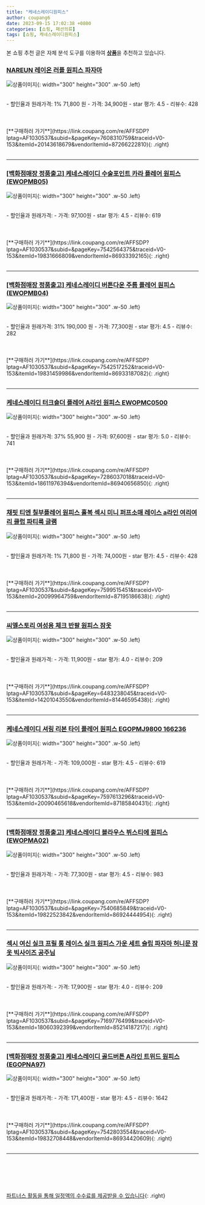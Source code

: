 ```yaml
---
title: "케네스레이디원피스"
author: coupang6
date: 2023-09-15 17:02:38 +0800
categories: [쇼핑, 패션의류]
tags: [쇼핑, 케네스레이디원피스]
---
```


본 쇼핑 추천 글은 자체 분석 도구를 이용하여 [**상품**](https://link.coupang.com/a/bao1ui)을 추천하고 있습니다.

### [NAREUN 레이온 러플 원피스 파자마](https://link.coupang.com/re/AFFSDP?lptag=AF1030537&subid=&pageKey=7608310759&traceid=V0-153&itemId=20143618679&vendorItemId=87266222810)

![상품이미지](https://thumbnail8.coupangcdn.com/thumbnails/remote/230x230ex/image/vendor_inventory/552a/56d7496df4fdf2b7daad447c05b7fc6340def8c04f44da57ec35658b136e.jpg){: width="300" height="300" .w-50 .left}


<br>
- 할인율과 원래가격: 1%  71,800   원
- 가격: 34,900원
- star 평가: 4.5
- 리뷰수: 428
<br>
<br>
<br>
<br>
[**구매하러 가기**](https://link.coupang.com/re/AFFSDP?lptag=AF1030537&subid=&pageKey=7608310759&traceid=V0-153&itemId=20143618679&vendorItemId=87266222810){: .right}
<br>
<br>

---

### [[백화점매장 정품출고] 케네스레이디 수술포인트 카라 플레어 원피스(EWOPMB05)](https://link.coupang.com/re/AFFSDP?lptag=AF1030537&subid=&pageKey=7542564375&traceid=V0-153&itemId=19831666809&vendorItemId=86933392165)

![상품이미지](https://thumbnail8.coupangcdn.com/thumbnails/remote/230x230ex/image/vendor_inventory/4d60/438ebf8ef0e2c6df9a8bea162f0d5b6d1b1cf7343647b69d48d7db48feac.jpg){: width="300" height="300" .w-50 .left}


<br>
- 할인율과 원래가격: 
- 가격: 97,100원
- star 평가: 4.5
- 리뷰수: 619
<br>
<br>
<br>
<br>
[**구매하러 가기**](https://link.coupang.com/re/AFFSDP?lptag=AF1030537&subid=&pageKey=7542564375&traceid=V0-153&itemId=19831666809&vendorItemId=86933392165){: .right}
<br>
<br>

---

### [[백화점매장 정품출고] 케네스레이디 버튼다운 주름 플레어 원피스(EWOPMB04)](https://link.coupang.com/re/AFFSDP?lptag=AF1030537&subid=&pageKey=7542517252&traceid=V0-153&itemId=19831459986&vendorItemId=86933187082)

![상품이미지](https://thumbnail8.coupangcdn.com/thumbnails/remote/230x230ex/image/vendor_inventory/e0ba/042c99805f48b36b98f97304fa516dbc9410f4abee0ec94805981adfe2f6.jpg){: width="300" height="300" .w-50 .left}


<br>
- 할인율과 원래가격: 31%  190,000   원
- 가격: 77,300원
- star 평가: 4.5
- 리뷰수: 282
<br>
<br>
<br>
<br>
[**구매하러 가기**](https://link.coupang.com/re/AFFSDP?lptag=AF1030537&subid=&pageKey=7542517252&traceid=V0-153&itemId=19831459986&vendorItemId=86933187082){: .right}
<br>
<br>

---

### [케네스레이디 터크숄더 플레어 A라인 원피스 EWOPMC0500](https://link.coupang.com/re/AFFSDP?lptag=AF1030537&subid=&pageKey=7286037018&traceid=V0-153&itemId=18611976394&vendorItemId=86940656850)

![상품이미지](https://thumbnail6.coupangcdn.com/thumbnails/remote/230x230ex/image/vendor_inventory/a514/b1904517765c1aab7b57ea0674fdad5ffda0cd03363d91797b7caca56c3e.png){: width="300" height="300" .w-50 .left}


<br>
- 할인율과 원래가격: 37%  55,900   원
- 가격: 97,600원
- star 평가: 5.0
- 리뷰수: 741
<br>
<br>
<br>
<br>
[**구매하러 가기**](https://link.coupang.com/re/AFFSDP?lptag=AF1030537&subid=&pageKey=7286037018&traceid=V0-153&itemId=18611976394&vendorItemId=86940656850){: .right}
<br>
<br>

---

### [채핏 티엔 칠부플레어 원피스 홀복 섹시 미니 퍼프소매 레이스 a라인 여리여리 클럽 파티룩 글램](https://link.coupang.com/re/AFFSDP?lptag=AF1030537&subid=&pageKey=7599515451&traceid=V0-153&itemId=20099964759&vendorItemId=87195186638)

![상품이미지](https://thumbnail10.coupangcdn.com/thumbnails/remote/230x230ex/image/vendor_inventory/974a/0aa8fcc0d29b7cfefb13aef11d75aaf18bbab497e2295c1230de28748b0a.jpg){: width="300" height="300" .w-50 .left}


<br>
- 할인율과 원래가격: 1%  71,800   원
- 가격: 74,000원
- star 평가: 4.5
- 리뷰수: 428
<br>
<br>
<br>
<br>
[**구매하러 가기**](https://link.coupang.com/re/AFFSDP?lptag=AF1030537&subid=&pageKey=7599515451&traceid=V0-153&itemId=20099964759&vendorItemId=87195186638){: .right}
<br>
<br>

---

### [씨엘스토리 여성용 체크 반팔 원피스 잠옷](https://link.coupang.com/re/AFFSDP?lptag=AF1030537&subid=&pageKey=6483238045&traceid=V0-153&itemId=14201043550&vendorItemId=81446595438)

![상품이미지](https://thumbnail8.coupangcdn.com/thumbnails/remote/230x230ex/image/rs_quotation_api/huux2tg3/a488df599d2c47f7ac67ab2c9655604a.jpg){: width="300" height="300" .w-50 .left}


<br>
- 할인율과 원래가격: 
- 가격: 11,900원
- star 평가: 4.0
- 리뷰수: 209
<br>
<br>
<br>
<br>
[**구매하러 가기**](https://link.coupang.com/re/AFFSDP?lptag=AF1030537&subid=&pageKey=6483238045&traceid=V0-153&itemId=14201043550&vendorItemId=81446595438){: .right}
<br>
<br>

---

### [케네스레이디 셔링 리본 타이 플레어 원피스 EGOPMJ9800 166236](https://link.coupang.com/re/AFFSDP?lptag=AF1030537&subid=&pageKey=7597613296&traceid=V0-153&itemId=20090465618&vendorItemId=87185840431)

![상품이미지](https://thumbnail7.coupangcdn.com/thumbnails/remote/230x230ex/image/vendor_inventory/08d6/e4fd9743da5a3ef2989f4850ffbe9e4d358d703efd14d9ca7ddacae2ea6f.jpg){: width="300" height="300" .w-50 .left}


<br>
- 할인율과 원래가격: 
- 가격: 109,000원
- star 평가: 4.5
- 리뷰수: 619
<br>
<br>
<br>
<br>
[**구매하러 가기**](https://link.coupang.com/re/AFFSDP?lptag=AF1030537&subid=&pageKey=7597613296&traceid=V0-153&itemId=20090465618&vendorItemId=87185840431){: .right}
<br>
<br>

---

### [[백화점매장 정품출고] 케네스레이디 블라우스 뷔스티에 원피스(EWOPMA02)](https://link.coupang.com/re/AFFSDP?lptag=AF1030537&subid=&pageKey=7540685849&traceid=V0-153&itemId=19822523842&vendorItemId=86924444954)

![상품이미지](https://thumbnail6.coupangcdn.com/thumbnails/remote/230x230ex/image/vendor_inventory/c387/4cc3583fb7b87b72cf9504c5da869e203941b74f75a61b5b3920bb359a34.jpg){: width="300" height="300" .w-50 .left}


<br>
- 할인율과 원래가격: 
- 가격: 77,300원
- star 평가: 4.5
- 리뷰수: 983
<br>
<br>
<br>
<br>
[**구매하러 가기**](https://link.coupang.com/re/AFFSDP?lptag=AF1030537&subid=&pageKey=7540685849&traceid=V0-153&itemId=19822523842&vendorItemId=86924444954){: .right}
<br>
<br>

---

### [섹시 여신 실크 프릴 롱 레이스 실크 원피스 가운 세트 슬립 파자마 허니문 잠옷 빅사이즈 공주님](https://link.coupang.com/re/AFFSDP?lptag=AF1030537&subid=&pageKey=7169776499&traceid=V0-153&itemId=18060392399&vendorItemId=85214187217)

![상품이미지](https://thumbnail9.coupangcdn.com/thumbnails/remote/230x230ex/image/vendor_inventory/60e2/fbca51d4361aa7f51dd5018539e2969c9d4f152a789a25a265809238ee9b.jpg){: width="300" height="300" .w-50 .left}


<br>
- 할인율과 원래가격: 
- 가격: 17,900원
- star 평가: 4.0
- 리뷰수: 209
<br>
<br>
<br>
<br>
[**구매하러 가기**](https://link.coupang.com/re/AFFSDP?lptag=AF1030537&subid=&pageKey=7169776499&traceid=V0-153&itemId=18060392399&vendorItemId=85214187217){: .right}
<br>
<br>

---

### [[백화점매장 정품출고] 케네스레이디 골드버튼 A라인 트위드 원피스(EGOPNA97)](https://link.coupang.com/re/AFFSDP?lptag=AF1030537&subid=&pageKey=7542803554&traceid=V0-153&itemId=19832708448&vendorItemId=86934420609)

![상품이미지](https://thumbnail10.coupangcdn.com/thumbnails/remote/230x230ex/image/vendor_inventory/107b/67a1d7fcfc7a0bdbb8664279ddc26f3e42c4d81a15be51af47d449c40cbf.jpg){: width="300" height="300" .w-50 .left}


<br>
- 할인율과 원래가격: 
- 가격: 171,400원
- star 평가: 4.5
- 리뷰수: 1642
<br>
<br>
<br>
<br>
[**구매하러 가기**](https://link.coupang.com/re/AFFSDP?lptag=AF1030537&subid=&pageKey=7542803554&traceid=V0-153&itemId=19832708448&vendorItemId=86934420609){: .right}
<br>
<br>

---
<br><br><br><br><br> [파트너스 활동을 통해 일정액의 수수료를 제공받을 수 있습니다](https://link.coupang.com/a/bao1ui){: .right}